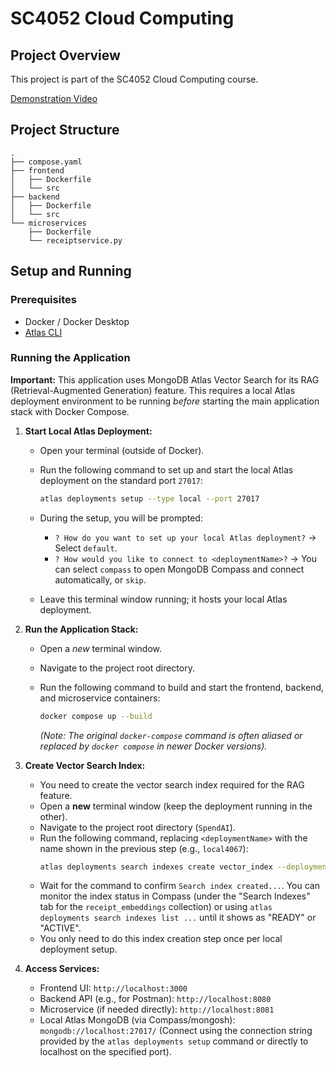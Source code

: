 # SC4052 Cloud Computing

## Project Overview

This project is part of the SC4052 Cloud Computing course.

[Demonstration Video](https://www.youtube.com/watch?v=awpbQ2QTFJg&ab_channel=Alex)

## Project Structure

```
.
├── compose.yaml
├── frontend
│   ├── Dockerfile
│   └── src
├── backend
│   ├── Dockerfile
│   └── src
└── microservices
    ├── Dockerfile
    └── receiptservice.py
```

## Setup and Running

### Prerequisites

- Docker / Docker Desktop
- [Atlas CLI](https://www.mongodb.com/docs/atlas/cli/stable/install-atlas-cli/)

### Running the Application

**Important:** This application uses MongoDB Atlas Vector Search for its RAG (Retrieval-Augmented Generation) feature. This requires a local Atlas deployment environment to be running _before_ starting the main application stack with Docker Compose.

1. **Start Local Atlas Deployment:**

   - Open your terminal (outside of Docker).
   - Run the following command to set up and start the local Atlas deployment on the standard port `27017`:

     ```bash
     atlas deployments setup --type local --port 27017
     ```

   - During the setup, you will be prompted:
     - `? How do you want to set up your local Atlas deployment?` -> Select `default`.
     - `? How would you like to connect to <deploymentName>?` -> You can select `compass` to open MongoDB Compass and connect automatically, or `skip`.
   - Leave this terminal window running; it hosts your local Atlas deployment.

2. **Run the Application Stack:**

   - Open a _new_ terminal window.
   - Navigate to the project root directory.
   - Run the following command to build and start the frontend, backend, and microservice containers:

     ```bash
     docker compose up --build
     ```

     _(Note: The original `docker-compose` command is often aliased or replaced by `docker compose` in newer Docker versions)._

3. **Create Vector Search Index:**
   - You need to create the vector search index required for the RAG feature.
   - Open a **new** terminal window (keep the deployment running in the other).
   - Navigate to the project root directory (`SpendAI`).
   - Run the following command, replacing `<deploymentName>` with the name shown in the previous step (e.g., `local4067`):
     ```bash
     atlas deployments search indexes create vector_index --deploymentName <deploymentName> --file vector_index_definition.json
     ```
   - Wait for the command to confirm `Search index created...`. You can monitor the index status in Compass (under the "Search Indexes" tab for the `receipt_embeddings` collection) or using `atlas deployments search indexes list ...` until it shows as "READY" or "ACTIVE".
   - You only need to do this index creation step once per local deployment setup.

4. **Access Services:**
   - Frontend UI: `http://localhost:3000`
   - Backend API (e.g., for Postman): `http://localhost:8080`
   - Microservice (if needed directly): `http://localhost:8081`
   - Local Atlas MongoDB (via Compass/mongosh): `mongodb://localhost:27017/` (Connect using the connection string provided by the `atlas deployments setup` command or directly to localhost on the specified port).
